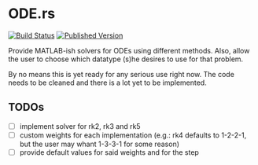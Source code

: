 # ODE.rs

[![Build Status](https://travis-ci.org/DonRyuDragoni/ODE.rs.svg?branch=master)](https://travis-ci.org/DonRyuDragoni/ODE.rs)
[![Published Version](https://img.shields.io/crates/v/ode.svg)](https://crates.io/crates/ode)

Provide MATLAB-ish solvers for ODEs using different methods. Also, allow the
user to choose which datatype (s)he desires to use for that problem.

By no means this is yet ready for any serious use right now. The code needs to
be cleaned and there is a lot yet to be implemented.

## TODOs

- [ ] implement solver for rk2, rk3 and rk5
- [ ] custom weights for each implementation (e.g.: rk4 defaults to 1-2-2-1, but
  the user may whant 1-3-3-1 for some reason)
- [ ] provide default values for said weights and for the step
